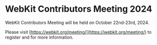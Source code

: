 # WebKit Contributors Meeting 2024

WebKit Contributors Meeting will be held on October 22nd-23rd, 2024.

Please visit [https://webkit.org/meeting/](https://webkit.org/meeting/) to register and for more information.
